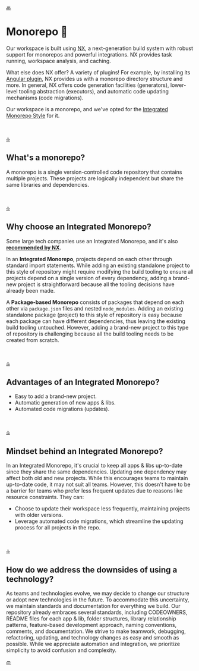 [🔙](../../README.md#mindset)

# Monorepo 🧠

Our workspace is built using [NX](https://nx.dev/), a next-generation build system with robust support for monorepos and powerful integrations. NX provides task running, workspace analysis, and caching.

What else does NX offer? A variety of plugins! For example, by installing its [Angular plugin](https://nx.dev/packages/angular), NX provides us with a monorepo directory structure and more. In general, NX offers code generation facilities (generators), lower-level tooling abstraction (executors), and automatic code updating mechanisms (code migrations).

Our workspace is a monorepo, and we've opted for the [Integrated Monorepo Style](https://nx.dev/concepts/integrated-vs-package-based#integrated-repos) for it.

&nbsp;

[🔝](#monorepo-🧠)

## What's a monorepo?

A monorepo is a single version-controlled code repository that contains multiple projects. These projects are logically independent but share the same libraries and dependencies.

&nbsp;

[🔝](#monorepo-🧠)

## Why choose an Integrated Monorepo?

Some large tech companies use an Integrated Monorepo, and it's also **[recommended by NX](https://nx.dev/concepts/integrated-vs-package-based#how-to-choose)**.

In an **Integrated Monorepo**, projects depend on each other through standard import statements. While adding an existing standalone project to this style of repository might require modifying the build tooling to ensure all projects depend on a single version of every dependency, adding a brand-new project is straightforward because all the tooling decisions have already been made.

A **Package-based Monorepo** consists of packages that depend on each other via `package.json` files and nested `node_modules`. Adding an existing standalone package (project) to this style of repository is easy because each package can have different dependencies, thus leaving the existing build tooling untouched. However, adding a brand-new project to this type of repository is challenging because all the build tooling needs to be created from scratch.

&nbsp;

[🔝](#monorepo-🧠)

## Advantages of an Integrated Monorepo?

- Easy to add a brand-new project.
- Automatic generation of new apps & libs.
- Automated code migrations (updates).

&nbsp;

[🔝](#monorepo-🧠)

## Mindset behind an Integrated Monorepo?

In an Integrated Monorepo, it's crucial to keep all apps & libs up-to-date since they share the same dependencies. Updating one dependency may affect both old and new projects. While this encourages teams to maintain up-to-date code, it may not suit all teams. However, this doesn't have to be a barrier for teams who prefer less frequent updates due to reasons like resource constraints. They can:

- Choose to update their workspace less frequently, maintaining projects with older versions.
- Leverage automated code migrations, which streamline the updating process for all projects in the repo.

&nbsp;

[🔝](#monorepo-🧠)

## How do we address the downsides of using a technology?

As teams and technologies evolve, we may decide to change our structure or adopt new technologies in the future. To accommodate this uncertainty, we maintain standards and documentation for everything we build. Our repository already embraces several standards, including CODEOWNERS, README files for each app & lib, folder structures, library relationship patterns, feature-based development approach, naming conventions, comments, and documentation. We strive to make teamwork, debugging, refactoring, updating, and technology changes as easy and smooth as possible. While we appreciate automation and integration, we prioritize simplicity to avoid confusion and complexity.

[🔙](../../README.md#mindset)
